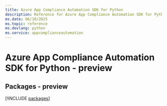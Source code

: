 ```yaml
---
title: Azure App Compliance Automation SDK for Python
description: Reference for Azure App Compliance Automation SDK for Python
ms.date: 06/10/2025
ms.topic: reference
ms.devlang: python
ms.service: appcomplianceautomation
---
```

# Azure App Compliance Automation SDK for Python - preview
## Packages - preview
[!INCLUDE [packages](app-compliance-automation-index.md)]